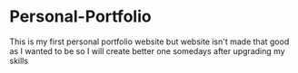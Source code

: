 # Personal-Portfolio

This is my first personal portfolio website but website isn't made that good as I wanted to be so I will create better one somedays after upgrading my skills